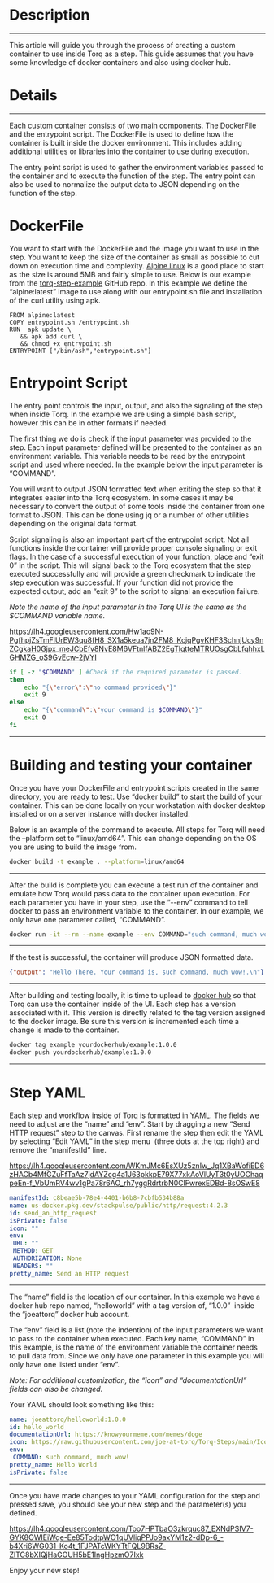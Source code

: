 # **Description**

---

This article will guide you through the process of creating a custom container to use inside Torq as a step. This guide assumes that you have some knowledge of docker containers and also using docker hub.

# **Details**

---

Each custom container consists of two main components. The DockerFile and the entrypoint script. The DockerFile is used to define how the container is built inside the docker environment. This includes adding additional utilities or libraries into the container to use during execution.

The entry point script is used to gather the environment variables passed to the container and to execute the function of the step. The entry point can also be used to normalize the output data to JSON depending on the function of the step.

# DockerFile

You want to start with the DockerFile and the image you want to use in the step. You want to keep the size of the container as small as possible to cut down on execution time and complexity. [Alpine linux](https://hub.docker.com/_/alpine) is a good place to start as the size is around 5MB and fairly simple to use. Below is our example from the [torq-step-example](https://github.com/joe-at-torq/torq-step-example/blob/main/Dockerfile) GitHub repo. In this example we define the “alpine:latest” image to use along with our entrypoint.sh file and installation of the curl utility using apk.

```docker
FROM alpine:latest
COPY entrypoint.sh /entrypoint.sh
RUN  apk update \
   && apk add curl \
   && chmod +x entrypoint.sh
ENTRYPOINT ["/bin/ash","entrypoint.sh"]
```

# Entrypoint Script

The entry point controls the input, output, and also the signaling of the step when inside Torq. In the example we are using a simple bash script, however this can be in other formats if needed.

The first thing we do is check if the input parameter was provided to the step. Each input parameter defined will be presented to the container as an environment variable. This variable needs to be read by the entrypoint script and used where needed. In the example below the input parameter is “COMMAND”.

You will want to output JSON formatted text when exiting the step so that it integrates easier into the Torq ecosystem. In some cases it may be necessary to convert the output of some tools inside the container from one format to JSON. This can be done using jq or a number of other utilities depending on the original data format.

Script signaling is also an important part of the entrypoint script. Not all functions inside the container will provide proper console signaling or exit flags. In the case of a successful execution of your function, place and “exit 0” in the script. This will signal back to the Torq ecosystem that the step executed successfully and will provide a green checkmark to indicate the step execution was successful. If your function did not provide the expected output, add an “exit 9” to the script to signal an execution failure.

*Note the name of the input parameter in the Torq UI is the same as the $COMMAND variable name.*

https://lh4.googleusercontent.com/Hw1ao9N-PgfhpjZsTmFlUrEW3qu8fH8_SX1a5keua7jn2FM8_KcjqPgvKHF3SchnjUcy9nZCgkaH0Gjpx_meJCbEfv8NvE8M6VFtnlfABZ2EgTIqtteMTRUOsgCbLfqhhxLGHMZG_oS9GvEcw-2jVYI

```bash
if [ -z "$COMMAND" ] #Check if the required parameter is passed.
then
    echo "{\"error\":\"no command provided\"}"
    exit 9
else    
    echo "{\"command\":\"your command is $COMMAND\"}"
    exit 0
fi
```

---

# Building and testing your container

Once you have your DockerFile and entrypoint scripts created in the same directory, you are ready to test. Use “docker build” to start the build of your container. This can be done locally on your workstation with docker desktop installed or on a server instance with docker installed.

Below is an example of the command to execute. All steps for Torq will need the –platform set to “linux/amd64”. This can change depending on the OS you are using to build the image from.

```bash
docker build -t example . --platform=linux/amd64
```

---

After the build is complete you can execute a test run of the container and emulate how Torq would pass data to the container upon execution. For each parameter you have in your step, use the “--env” command to tell docker to pass an environment variable to the container. In our example, we only have one parameter called, “COMMAND”.

 

```bash
docker run -it --rm --name example --env COMMAND="such command, much wow!"
```

---

If the test is successful, the container will produce JSON formatted data.

```json
{"output": "Hello There. Your command is, such command, much wow!.\n"}
```

---

After building and testing locally, it is time to upload to [docker hub](http://hub.docker.com/) so that Torq can use the container inside of the UI. Each step has a version associated with it. This version is directly related to the tag version assigned to the docker image. Be sure this version is incremented each time a change is made to the container.

```bash
docker tag example yourdockerhub/example:1.0.0
docker push yourdockerhub/example:1.0.0
```

---

# Step YAML

Each step and workflow inside of Torq is formatted in YAML. The fields we need to adjust are the “name” and “env”. Start by dragging a new “Send HTTP request” step to the canvas. First rename the step then edit the YAML by selecting “Edit YAML” in the step menu  (three dots at the top right) and remove the “manifestId” line.

https://lh4.googleusercontent.com/WKmJMc6EsXUz5znIw_Jq1XBaWofiED6zHACb4MfGZuFfTaAz7jdAYZcg4a1J63pkkpE79X77xkAoVlUyT3t0yUOChaqpeEn-f_VbUmRV4wv1gPa78r6AO_rh7yggRdrtrbN0ClFwrexEDBd-8sOSwE8

```yaml
manifestId: c8beae5b-78e4-4401-b6b8-7cbfb534b88a
name: us-docker.pkg.dev/stackpulse/public/http/request:4.2.3
id: send_an_http_request
isPrivate: false
icon: ""
env:
 URL: ""
 METHOD: GET
 AUTHORIZATION: None
 HEADERS: ""
pretty_name: Send an HTTP request

```

---

The “name” field is the location of our container. In this example we have a docker hub repo named, “helloworld” with a tag version of, “1.0.0”  inside the “joeattorq” docker hub account.

The “env” field is a list (note the indention) of the input parameters we want to pass to the container when executed. Each key name, “COMMAND” in this example, is the name of the environment variable the container needs to pull data from. Since we only have one parameter in this example you will only have one listed under “env”.

*Note: For additional customization, the “icon” and “documentationUrl” fields can also be changed.*

Your YAML should look something like this:

```yaml
name: joeattorq/helloworld:1.0.0
id: hello_world
documentationUrl: https://knowyourmeme.com/memes/doge
icon: https://raw.githubusercontent.com/joe-at-torq/Torq-Steps/main/Icons/cool-doge.png
env:
 COMMAND: such command, much wow!
pretty_name: Hello World
isPrivate: false
```

---

Once you have made changes to your YAML configuration for the step and pressed save, you should see your new step and the parameter(s) you defined.

https://lh4.googleusercontent.com/Too7HPTbaO3zkrquc87_EXNdPSIV7-GYK8OWIEiWqe-Ee85TodtpWO1qUVliqPPJo9axYM1z2-dDp-6_-b4Xri6WG031-Ko4t_1FJPATcWKYTtFQL9BRsZ-ZlTG8bXIQjHaGOUH5bE1IngHpzmO7Ixk

Enjoy your new step!
